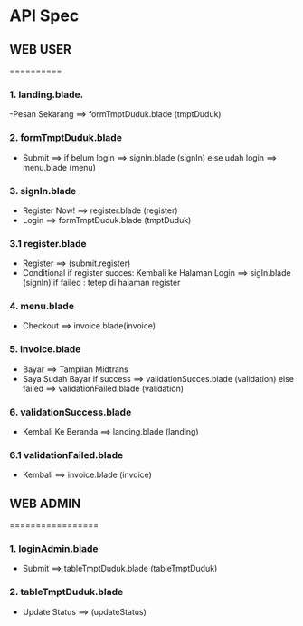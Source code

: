 # API Spec

## WEB USER
==========
### 1. landing.blade.
   -Pesan Sekarang ==> formTmptDuduk.blade (tmptDuduk)

### 2. formTmptDuduk.blade
   - Submit ==>
	if belum login ==> signIn.blade (signIn)
	else udah login ==> menu.blade (menu)

### 3. signIn.blade
   - Register Now! ==> register.blade (register)
   - Login ==> formTmptDuduk.blade (tmptDuduk)

### 3.1 register.blade
   - Register ==> (submit.register)
   - Conditional
	if register succes: Kembali ke Halaman Login ==> sigIn.blade (signIn) 
	if failed : tetep di halaman register 

### 4. menu.blade
   - Checkout ==> invoice.blade(invoice)

### 5. invoice.blade
   - Bayar ==> Tampilan Midtrans
   - Saya Sudah Bayar
	if success ==> validationSucces.blade (validation)
	else failed ==> validationFailed.blade (validation)

### 6. validationSuccess.blade
   - Kembali Ke Beranda ==> landing.blade (landing)

### 6.1 validationFailed.blade
   - Kembali ==> invoice.blade (invoice)  


## WEB ADMIN
=================
### 1. loginAdmin.blade
   - Submit ==> tableTmptDuduk.blade (tableTmptDuduk)

### 2. tableTmptDuduk.blade
   - Update Status ==> (updateStatus)
